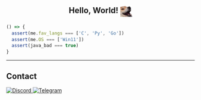 <div>
  <h2 align="center">Hello, World!
    <img align="center" src="doge.png" width="32px"/>
  </h2>
</div>

```js
() => {
  assert(me.fav_langs === ['C', 'Py', 'Go'])
  assert(me.OS === ['Win11'])
  assert(java_bad === true)
}
```
---
## Contact
[<kbr> ![Discord](https://img.shields.io/badge/Discord-%235865F2.svg?style=for-the-badge&logo=discord&logoColor=white) </kbr>](https://discord.com/users/891742803791585400)
[<kbr> ![Telegram](https://img.shields.io/badge/Telegram-2CA5E0?style=for-the-badge&logo=telegram&logoColor=white) </kbr> ](https://t.me/TheAbyssWalk3r)




